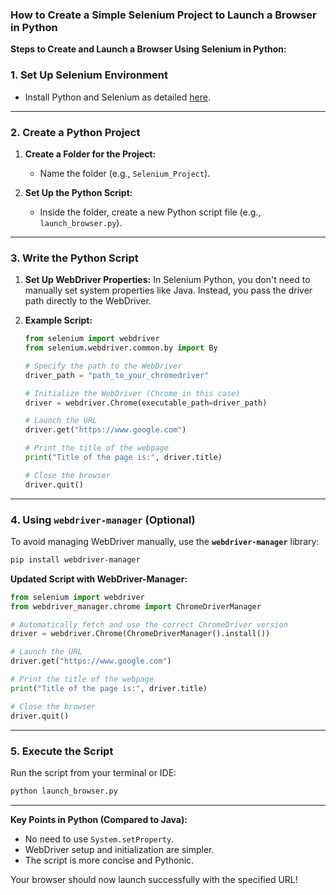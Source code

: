 ﻿### How to Create a Simple Selenium Project to Launch a Browser in Python ###


**Steps to Create and Launch a Browser Using Selenium in Python:**


### 1. Set Up Selenium Environment
- Install Python and Selenium as detailed [here](#Installation-of-Selenium).

---

### 2. Create a Python Project
1. **Create a Folder for the Project:**
   - Name the folder (e.g., `Selenium_Project`).

2. **Set Up the Python Script:**
   - Inside the folder, create a new Python script file (e.g., `launch_browser.py`).

---

### 3. Write the Python Script
1. **Set Up WebDriver Properties:**
   In Selenium Python, you don't need to manually set system properties like Java. Instead, you pass the driver path directly to the WebDriver.

2. **Example Script:**
   ```python
   from selenium import webdriver
   from selenium.webdriver.common.by import By

   # Specify the path to the WebDriver
   driver_path = "path_to_your_chromedriver"

   # Initialize the WebDriver (Chrome in this case)
   driver = webdriver.Chrome(executable_path=driver_path)

   # Launch the URL
   driver.get("https://www.google.com")

   # Print the title of the webpage
   print("Title of the page is:", driver.title)

   # Close the browser
   driver.quit()
   ```

---

### 4. Using `webdriver-manager` (Optional)
To avoid managing WebDriver manually, use the **`webdriver-manager`** library:
```bash
pip install webdriver-manager
```

**Updated Script with WebDriver-Manager:**
```python
from selenium import webdriver
from webdriver_manager.chrome import ChromeDriverManager

# Automatically fetch and use the correct ChromeDriver version
driver = webdriver.Chrome(ChromeDriverManager().install())

# Launch the URL
driver.get("https://www.google.com")

# Print the title of the webpage
print("Title of the page is:", driver.title)

# Close the browser
driver.quit()
```

---

### 5. Execute the Script
Run the script from your terminal or IDE:
```bash
python launch_browser.py
```

---

**Key Points in Python (Compared to Java):**
- No need to use `System.setProperty`.
- WebDriver setup and initialization are simpler.
- The script is more concise and Pythonic.

Your browser should now launch successfully with the specified URL!